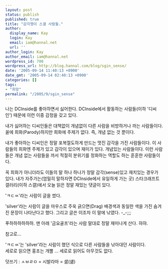 ```yaml
---
layout: post
status: publish
published: true
title: "감각쟁이 스갤 사람들."
author:
  display_name: Kay
  login: Kay
  email: iam@hannal.net
  url: ''
author_login: Kay
author_email: iam@hannal.net
wordpress_id: 700
wordpress_url: http://blog.hannal.com/blog/sgin_sense/
date: '2005-09-14 11:40:13 +0900'
date_gmt: '2005-09-14 02:40:13 +0900'
categories: []
tags:
- "희망"
permalink: "/2005/9/sgin_sense"
---
```

<p>나는 DCInside를 좋아하면서 싫어한다. DCInside에서 활동하는 사람들(이하 '디씨인') 때문에 이런 이중 감정을 갖고 있다.</p>
<p>내가 싫어하는 디씨인들은 대책없이 개념없이 다른 사람을 비방하거나 까는 사람들이다. 꼴에 희화(Parody)하지만 희화에 주제가 없다. 즉, 개념 없는 것 뿐이다.</p>
<p>내가 좋아하는 디씨인은 정말 포복절도하게 만드는 멋진 감각을 가진 사람들이다. 이 사람들의 희화엔 주제가 있고 감각이 있으며 재미가 있다. 개념있는 사람들이다. 이런 사람들은 개념 없는 사람들을 까서 적절히 분위기를 정화하는 역할도 하는 훈훈한 사람들이다.</p>
<p>꼭 희화가 아니더라도 이들의 말 하나 하나가 정말 감각(sense)있고 재치있는 경우가 있다. 내가 자주가는(엄밀히 말하자면 DCInside에서 유일하게 가는 곳) 스타크래프트 갤러리(이하 스갤)에서 오늘 읽은 정말 재밌는 댓글이 있다.</p>
<p class="centerphoto"><img src="http://blog.hannal.com/wp-content/old_uploads/sgin01.gif" alt="" /><br />
'ㅋㄷㅆ'라는 사람이 글을 썼다.</p>
<p class="centerphoto"><img src="http://blog.hannal.com/wp-content/old_uploads/sgin02.gif" alt="" /><br />
'silver'라는 사람이 글을 마우스로 주욱 긁으면(Drag) 배경색과 동일한 색을 가진 숨겨진 문장이 나타난다고 했다. 그리고 글쓴 이조차 이 말에 낚였다. -_-;;;</p>
<p>푸하하하하하하. 맨 아래 '금요골프'라는 사람 말대로 정말 재미나게 산다. 햐햐.</p>
<p>참고로...</p>
<p class="centerphoto">
'ㅋㄷㅆ'는 'silver'라는 사람이 했던 식으로 다른 사람들을 낚아대던 사람이다.<br />
<img src="http://blog.hannal.com/wp-content/old_uploads/sgin03.gif" alt="" /><br />
세로로 읽으면 홍조는 개뿔 ... 세로로 읽어도 아무것도 없다.</p>
<p>덧쓰기 : ㅅㅂㄹㅁ = 시발라마 = 샒(섊)</p>
